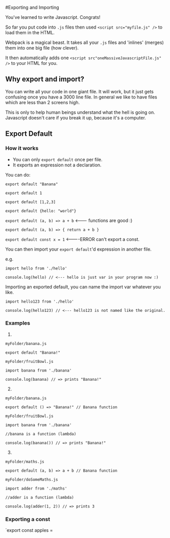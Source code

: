 #Exporting and Importing

You've learned to write Javascript. Congrats!

So far you put code into `.js` files then used `<script src="myfile.js" />` to load them in the HTML.

Webpack is a magical beast. It takes all your `.js` files and 'inlines' (merges) them into one big file (how clever).

It then automatically adds one `<script src"oneMassiveJavascriptFile.js" />` to your HTML for you. 

## Why export and import?

You can write all your code in one giant file. It will work, but it just gets confusing once you have a 3000 line file. In general we like to have files which are less than 2 screens high.

This is only to help human beings understand what the hell is going on. Javascript doesn't care if you break it up, because it's a computer.

## Export Default

### How it works

* You can only `export default` once per file. 
* It exports an expression not a declaration.

You can do:

`export default "Banana"`

`export default 1`

`export default [1,2,3]`

`export default {hello: "world"}`

`export default (a, b) => a + b` <--- functions are good :)

`export default (a, b) => { return a + b }`

`export default const x = 1` <----ERROR can't export a const.

You can then import your `export default`'d expression in another file.

e.g. 

```
import hello from './hello'

console.log(hello) // <--- hello is just var in your program now :)
```

Importing an exported default, you can name the import var whatever you like.

```
import hello123 from './hello'

console.log(hello123) // <--- hello123 is not named like the original.
```

### Examples

1.

`myFolder/banana.js`
```
export default "Banana!"
```


`myFolder/fruitBowl.js`
```
import banana from './banana'

console.log(banana) // => prints "Banana!"
```

2.

`myFolder/banana.js`
```
export default () => "Banana!" // Banana function
```


`myFolder/fruitBowl.js`
```
import banana from './banana'

//banana is a function (lambda)

console.log(banana()) // => prints "Banana!"
```

3.

`myFolder/maths.js`
```
export default (a, b) => a + b // Banana function
```


`myFolder/doSomeMaths.js`
```
import adder from './maths'

//adder is a function (lambda)

console.log(adder(1, 2)) // => prints 3
```


### Exporting a const
`export const apples = 
